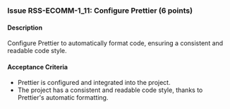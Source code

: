 ### Issue RSS-ECOMM-1_11: Configure Prettier (6 points)

#### Description

Configure Prettier to automatically format code, ensuring a consistent and readable code style.

#### Acceptance Criteria

- Prettier is configured and integrated into the project.
- The project has a consistent and readable code style, thanks to Prettier's automatic formatting.
